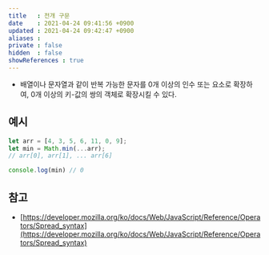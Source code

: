 ```yaml
---
title   : 전개 구문 
date    : 2021-04-24 09:41:56 +0900
updated : 2021-04-24 09:42:47 +0900
aliases : 
private : false
hidden  : false
showReferences : true
---
```

- 배열이나 문자열과 같이 반복 가능한 문자를 0개 이상의 인수 또는 요소로 확장하여, 0개 이상의 키-값의 쌍의 객체로 확장시킬 수 있다. 

## 예시 
```javascript
let arr = [4, 3, 5, 6, 11, 0, 9];
let min = Math.min(...arr);
// arr[0], arr[1], ... arr[6]

console.log(min) // 0 
```
  
  
## 참고 
- [https://developer.mozilla.org/ko/docs/Web/JavaScript/Reference/Operators/Spread_syntax](https://developer.mozilla.org/ko/docs/Web/JavaScript/Reference/Operators/Spread_syntax)
